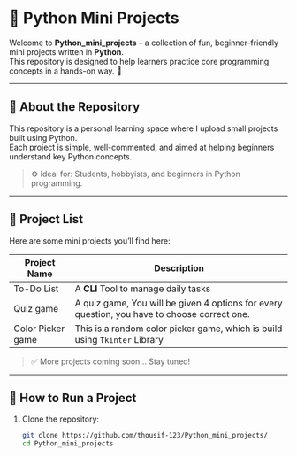 # 🐍 Python Mini Projects

Welcome to **Python_mini_projects** – a collection of fun, beginner-friendly mini projects written in **Python**.  
This repository is designed to help learners practice core programming concepts in a hands-on way. 🚀

---

## 📌 About the Repository

This repository is a personal learning space where I  upload small projects built using Python.  
Each project is simple, well-commented, and aimed at helping beginners understand key Python concepts.

> ⚙️ Ideal for: Students, hobbyists, and beginners in Python programming.

---

## 📁 Project List

Here are some mini projects you’ll find here:

| Project Name            | Description                                         |
|-------------------------|-----------------------------------------------------|
| To-Do List              		| A <strong>CLI</strong> Tool to manage daily tasks                  |
| Quiz game	       			| A quiz game, You will be given 4 options for every question, you have to choose correct one.|
|Color Picker game         | This is a random color picker game, which is build using <code>Tkinter</code> Library |   



> ✅ More projects coming soon... Stay tuned!
---

## 🚀 How to Run a Project

1. Clone the repository:
   ```bash
   git clone https://github.com/thousif-123/Python_mini_projects/
   cd Python_mini_projects
